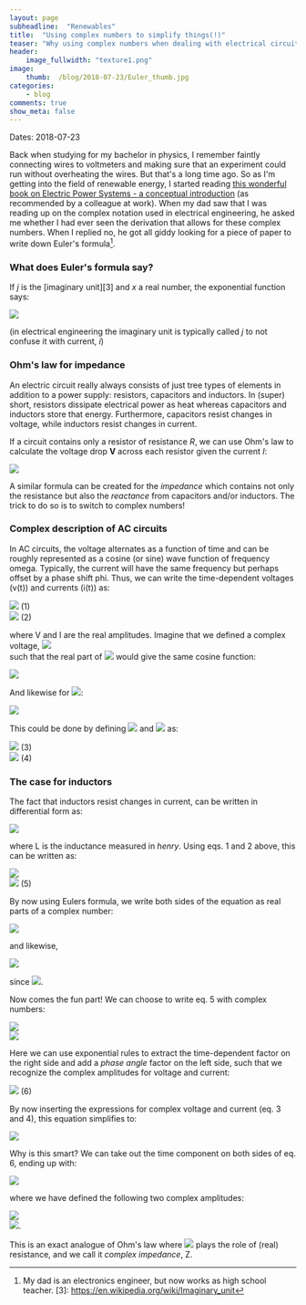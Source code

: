 ```yaml
---
layout: page
subheadline:  "Renewables"
title:  "Using complex numbers to simplify things(!)"
teaser: "Why using complex numbers when dealing with electrical circuit analysis can be useful."
header:
    image_fullwidth: "texture1.png"
image:
    thumb:  /blog/2018-07-23/Euler_thumb.jpg
categories:
    - blog
comments: true
show_meta: false
---
```


Dates: 2018-07-23

Back when studying for my bachelor in physics, I remember faintly connecting wires to voltmeters 
and making sure that an experiment could run without overheating the wires. 
But that's a long time ago. 
So as I'm getting into the field of renewable energy, I started reading 
[this wonderful book on Electric Power Systems - a conceptual introduction][1] 
(as recommended by a colleague at work). 
When my dad saw that I was reading up on the complex notation 
used in electrical engineering, he asked me whether I had ever seen the 
derivation that allows for these complex numbers. 
When I replied no, he got all giddy looking for a piece of paper to write down Euler's formula[^2].

### What does Euler's formula say?
If *j* is the [imaginary unit][3] and *x* a real number, the exponential function says:

<img src="http://latex.codecogs.com/gif.latex?e^{jx} =  \cos x + j \sin(x)" border="0"/>

(in electrical engineering the imaginary unit is typically called *j* to not confuse it with current, *i*)

### Ohm's law for impedance

An electric circuit really always consists of just tree types of elements in addition to a power supply: 
resistors, capacitors and inductors. 
In (super) short, resistors dissipate electrical power as heat whereas capacitors and 
inductors store that energy. 
Furthermore, capacitors resist changes in voltage, while inductors resist changes in current. 

If a circuit contains only a resistor of resistance *R*, we can use Ohm's law to calculate the voltage 
drop **V** across each resistor given the current *I*:

<img src="http://latex.codecogs.com/gif.latex?V = RI" border="0"/>

A similar formula can be created for the *impedance* which contains not only the resistance but also 
the *reactance* from capacitors and/or inductors. 
The trick to do so is to switch to complex numbers!

### Complex description of AC circuits
In AC circuits, the voltage alternates as a function of time 
and can be roughly represented as a cosine (or sine) wave function of 
frequency omega. 
Typically, the current will have the same frequency but perhaps offset by a 
phase shift phi. 
Thus, we can write the time-dependent voltages (v(t)) and currents (i(t)) as:

<img src="http://latex.codecogs.com/gif.latex?v(t)=V\cdot \cos (\omega t)" border="0"/> (1) <br>
<img src="http://latex.codecogs.com/gif.latex?i(t)=I\cdot \cos (\omega t + \phi)" border="0"/> (2)

where V and I are the real amplitudes. 
Imagine that we defined a complex voltage, 
<img src="http://latex.codecogs.com/gif.latex?\mathbf{V}" border="0"/><br>
such that the real part of 
<img src="http://latex.codecogs.com/gif.latex?\mathbf{V}" border="0"/> 
would give the same cosine function:

<img src="http://latex.codecogs.com/gif.latex?Re(\mathbf{v}(t))=V\cdot \cos (\omega t)" border="0"/><br> 

And likewise for 
<img src="http://latex.codecogs.com/gif.latex?\mathbf{i}(t)" border="0"/>:

<img src="http://latex.codecogs.com/gif.latex?Re(\mathbf{i}(t))=I\cdot \cos (\omega t + \phi)" border="0"/>

This could be done by defining 
<img src="http://latex.codecogs.com/gif.latex?\mathbf{i}(t)" border="0"/> 
and 
<img src="http://latex.codecogs.com/gif.latex?\mathbf{i}(t)" border="0"/> 
as:

<img src="http://latex.codecogs.com/gif.latex?\mathbf{v}(t) = V\cdot e^{j0}e^{j\omega t}  =  \mathbf{V}\cdot e^{j\omega t}" border="0"/> (3)<br>
<img src="http://latex.codecogs.com/gif.latex?\mathbf{i}(t) = I\cdot e^{j\phi}e^{j\omega t}  =  \mathbf{I}\cdot e^{j\omega t}" border="0"/> (4)

### The case for inductors
The fact that inductors resist changes in current, can be written in differential form as:

<img src="http://latex.codecogs.com/gif.latex?v(t)=L\cdot \frac{di(t)}{dt}" border="0"/> 

where L is the inductance measured in *henry*. Using eqs. 1 and 2 above, this can be written as:

<img src="http://latex.codecogs.com/gif.latex?V\cdot \cos(\omega t) = L\cdot \frac{d(I\cdot \cos(\omega t +\phi))}{dt}" border="0"/><br>
<img src="http://latex.codecogs.com/gif.latex?\Rightarrow V\cdot \cos(\omega t) = -\omega LI\cdot \sin(\omega t +\phi)" border="0"/> (5)

By now using Eulers formula, we write both sides of the equation as real parts of a complex number:

<img src="http://latex.codecogs.com/gif.latex?Re(e^{j\omega t}) =  Re(\cos (\omega t) + j \sin (\omega t)) = \cos (\omega t)" border="0"/>

and likewise,

<img src="http://latex.codecogs.com/gif.latex?Re(j\cdot e^{j(\omega t + \phi)}) =  Re(j\cdot\cos (\omega t + \phi) + j\cdot j \sin (\omega t + \phi)) = -\sin (\omega t+\phi)" border="0"/>

since <img src="http://latex.codecogs.com/gif.latex?j\cdot j = -1" border="0"/>.

Now comes the fun part! We can choose to write eq. 5 with complex numbers:

<img src="http://latex.codecogs.com/gif.latex?V \cdot Re(e^{j\omega t}) =  \omega LI \cdot Re(j\cdot e^{j(\omega t + \phi)})" border="0"/><br>
<img src="http://latex.codecogs.com/gif.latex?\Rightarrow Ve^{j\omega t} =  j\omega LI e^{j(\omega t + \phi)}" border="0"/><br>

Here we can use exponential rules to extract the time-dependent factor on the right side 
and add a *phase angle* factor on the left side, 
such that we recognize the complex amplitudes for voltage and current:

<img src="http://latex.codecogs.com/gif.latex?\Rightarrow V\cdot e^{j0}e^{j\omega t}  =  j\omega LI\cdot  e^{j\phi}e^{\omega t}" border="0"/> (6)

By now inserting the expressions for complex voltage and current (eq. 3 and 4), this equation simplifies to:

<img src="http://latex.codecogs.com/gif.latex?\mathbf{v}(t)=j\omega L\cdot\mathbf{i}(t)" border="0"/> 

Why is this smart? We can take out the time component on both sides of eq. 6, ending up with:

<img src="http://latex.codecogs.com/gif.latex?\mathbf{V}=j\omega L\cdot\mathbf{I}" border="0"/> 

where we have defined the following two complex amplitudes:

<img src="http://latex.codecogs.com/gif.latex?mathbf{V}=Ve^{j0}" border="0"/> <br>
<img src="http://latex.codecogs.com/gif.latex?\mathbf{I}=Ie^{j\phi}" border="0"/>.

This is an exact analogue of Ohm's law where 
<img src="http://latex.codecogs.com/gif.latex?j\omega L" border="0"/> 
plays the role of (real) resistance, and we call it *complex impedance*, Z. 


 [1]: https://www.wiley.com/WileyCDA/WileyTitle/productCd-0471178594,miniSiteCd-IEEE2.html
 [^2]: My dad is an electronics engineer, but now works as high school teacher.
 [3]: https://en.wikipedia.org/wiki/Imaginary_unit
 
